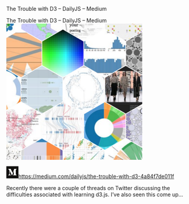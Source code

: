 The Trouble with D3 – DailyJS – Medium

The Trouble with D3 – DailyJS – Medium
![](../_resources/fd2a333cea7e17df0a8ccad22a119d40.png)

![](../_resources/a59c6579e2ce83f917bf56063cfff56c.png)https://medium.com/dailyjs/the-trouble-with-d3-4a84f7de011f

Recently there were a couple of threads on Twitter discussing the difficulties associated with learning d3.js. I’ve also seen this come up…